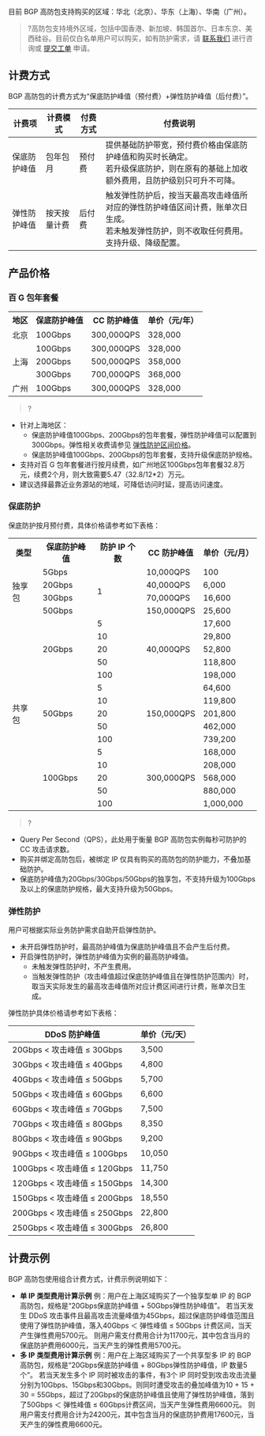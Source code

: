 目前 BGP 高防包支持购买的区域：华北（北京）、华东（上海）、华南（广州）。
>?高防包支持境外区域，包括中国香港、新加坡、韩国首尔、日本东京、美西硅谷。目前仅白名单用户可以购买，如有防护需求，请 [联系我们](https://cloud.tencent.com/about/connect) 进行咨询或 [提交工单](https://console.cloud.tencent.com/workorder/category) 申请。

## 计费方式
BGP 高防包的计费方式为“保底防护峰值（预付费）+弹性防护峰值（后付费）”。

| 计费项       | 计费模式     | 付费方式 | 付费说明                                                     |
| ------------ | ------------ | -------- | ------------------------------------------------------------ |
| 保底防护峰值 | 包年包月     | 预付费   | 提供基础防护带宽，预付费价格由保底防护峰值和购买时长确定。</br>若升级保底防护，则在原有的基础上加收额外费用，且防护级别只可升不可降。 |
| 弹性防护峰值 | 按天按量计费 | 后付费   | 触发弹性防护后，按当天最高攻击峰值所对应的弹性防护峰值区间计费，账单次日生成。</br>若未触发弹性防护，则不收取任何费用。   支持升级、降级配置。 |


## 产品价格
### 百 G 包年套餐

<table>
<tr>
        <th>地区</th>  
        <th>保底防护峰值</th>  
         <th>CC 防护峰值</th>  
         <th>单价（元/年）</th> 
</tr>
<tr>
<td>北京</td>
<td>100Gbps</td>
<td>300,000QPS</td>
<td>328,000</td>
</tr>
<tr>
<td rowspan="3">上海</td>
<td>100Gbps</td>
<td>300,000QPS</td>
<td>328,000</td>
</tr>
</tr>
<tr>
<td>200Gbps</td>
<td>500,000QPS</td>
<td>358,000</td>
</tr>
</tr>
<tr>
<td>300Gbps</td>
<td>700,000QPS</td>
<td>368,000</td>
</tr>
</tr>
<tr>
<td>广州</td>
<td>100Gbps</td>
<td>300,000QPS</td>
<td>328,000</td>
</tr>
</table>

>?
- 针对上海地区：
	- 保底防护峰值100Gbps、200Gbps的包年套餐，弹性防护峰值可以配置到300Gbps。弹性相关收费请参见 [弹性防护区间价格](#txfh)。
	- 保底防护峰值100Gbps、200Gbps的包年套餐，支持升级保底防护规格。
- 支持对百 G 包年套餐进行按月续费，如广州地区100Gbps包年套餐32.8万元，续费2个月，则大致需要5.47（32.8/12*2）万元。
- 建议选择最靠近业务源站的地域，可降低访问时延，提高访问速度。

### 保底防护
保底防护按月预付费，具体价格请参考如下表格：
<table>
     <tr>
         <th>类型</th>  
         <th>保底防护峰值</th>  
         <th>防护 IP 个数</th>  
         <th>CC 防护峰值</th> 
		 <th>单价（元/月）</th> 
     </tr>
	 <tr>
         <td   rowspan="4">独享包</td>  
         <td>5Gbps</td>  
         <td   rowspan="4">1</td>  
         <td>10,000QPS</td>
		 <td>100</td>
     </tr> 
	 <tr>
         <td>20Gbps</td>  
         <td>40,000QPS</td>  
		 <td>6,000</td>
     </tr>
	 <tr>
         <td>30Gbps</td>  
         <td>70,000QPS</td>  
         <td>16,600</td>
     </tr>
	 <tr>
         <td>50Gbps</td>  
         <td>150,000QPS</td>  
         <td>25,600</td>
     </tr>
	 <tr>
         <td   rowspan="15">共享包</td>  
         <td   rowspan="5">20Gbps</td>  
         <td>5</td>  
         <td   rowspan="5">40,000QPS</td>
		 <td>17,600</td>
     </tr> 
	 <tr>
         <td>10</td>  
		 <td>29,800</td>
     </tr>
	 <tr>
         <td>20</td>  
		 <td>52,800</td>
     </tr>
	 <tr>
         <td>50</td>  
		 <td>118,800</td>
     </tr>
	 <tr>
         <td>100</td>  
		 <td>198,000</td>
     </tr>
		  <tr>
         <td   rowspan="5">50Gbps</td>  
         <td>5</td>  
         <td   rowspan="5">150,000QPS</td>
		 <td>64,600</td>
     </tr> 
	 <tr>
         <td>10</td>  
		 <td>119,800</td>
     </tr>
	 <tr>
         <td>20</td>  
		 <td>201,800</td>
     </tr>
	 <tr>
         <td>50</td>  
		 <td>462,000</td>
     </tr>
	 <tr>
         <td>100</td>  
		 <td>739,200</td>
     </tr>
	 <tr>
         <td   rowspan="5">100Gbps</td>  
         <td>5</td>  
         <td   rowspan="5">300,000QPS</td>
		 <td>168,000</td>
     </tr> 
	 <tr>
         <td>10</td>  
		 <td>208,000</td>
     </tr>
	 <tr>
         <td>20</td>  
		 <td>568,000</td>
     </tr>
	 <tr>
         <td>50</td>  
		 <td>880,000</td>
     </tr>
	 <tr>
         <td>100</td>  
		 <td>1,000,000</td>
     </tr>
</table>

>?
- Query Per Second（QPS），此处用于衡量 BGP 高防包实例每秒可防护的 CC 攻击请求数。
- 购买并绑定高防包后，被绑定 IP 仅具有购买的高防包的防护能力，不叠加基础防护。
- 保底防护峰值为20Gbps/30Gbps/50Gbps的独享包，不支持升级为100Gbps及以上的保底防护规格，最大支持升级为50Gbps。

<span id="txfh"></span>
### **弹性防护**
用户可根据实际业务防护需求自助开启弹性防护。
- 未开启弹性防护时，最高防护峰值为保底防护峰值且不会产生后付费。
- 开启弹性防护时，弹性防护峰值为实例的最高防护峰值。
	- 未触发弹性防护时，不产生费用。
	- 当触发弹性防护（攻击峰值超过保底防护峰值且在弹性防护范围内）时，取当天实际发生的最高攻击峰值所对应计费区间进行计费，账单次日生成。
	
	
弹性防护具体价格请参考如下表格：

| DDoS 防护峰值                | 单价（元/天） |
| ---------------------------- | ----------------- |
| 20Gbps < 攻击峰值 ≤ 30Gbps   | 3,500             |
| 30Gbps < 攻击峰值 ≤ 40Gbps   | 4,800             |
| 40Gbps < 攻击峰值 ≤ 50Gbps   | 5,700             |
| 50Gbps < 攻击峰值 ≤ 60Gbps   | 6,600             |
| 60Gbps < 攻击峰值 ≤ 70Gbps   | 7,500             |
| 70Gbps < 攻击峰值 ≤ 80Gbps   | 8,350             |
| 80Gbps < 攻击峰值 ≤ 90Gbps   | 9,200             |
| 90Gbps < 攻击峰值 ≤ 100Gbps  | 10,050            |
| 100Gbps < 攻击峰值 ≤ 120Gbps | 11,750            |
| 120Gbps < 攻击峰值 ≤ 150Gbps | 14,300            |
| 150Gbps < 攻击峰值 ≤ 200Gbps | 18,550            |
| 200Gbps < 攻击峰值 ≤ 250Gbps | 22,800            |
| 250Gbps < 攻击峰值 ≤ 300Gbps | 26,800            |


## 计费示例
BGP 高防包使用组合计费方式，计费示例说明如下：
- **单 IP 类型费用计算示例**
例：用户在上海区域购买了一个独享型单 IP 的 BGP 高防包，规格是“20Gbps保底防护峰值 + 50Gbps弹性防护峰值”。
若当天发生 DDoS 攻击事件且最高攻击流量峰值为45Gbps，超过保底防护峰值范围且使用了弹性防护峰值，落入40Gbps ＜ 弹性峰值 ≤ 50Gbps 计费区间，当天产生弹性费用5700元。
则用户需支付费用合计为11700元，其中包含当月的保底防护费用6000元，当天产生的弹性费用5700元。
- **多 IP 类型费用计算示例**
例：用户在上海区域购买了一个共享型多 IP 的 BGP 高防包，规格是“20Gbps保底防护峰值 + 80Gbps弹性防护峰值，IP 数量5个”。
若当天发生多个 IP 同时被攻击的事件，有3个 IP 同时受到攻击攻击流量分别为10Gbps、15Gbps和30Gbps。则同时遭受攻击的叠加峰值为10 + 15 + 30 = 55Gbps，超过了20Gbps的保底防护峰值且使用了弹性防护峰值，落到了50Gbps ＜ 弹性峰值 ≤ 60Gbps计费区间，当天产生弹性费用6600元。
则用户需支付费用合计为24200元，其中包含当月的保底防护费用17600元，当天产生的弹性费用6600元。
